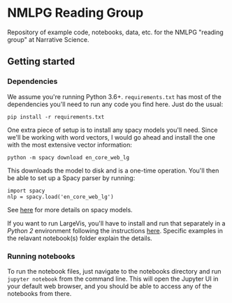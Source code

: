 # NMLPG Reading Group

Repository of example code, notebooks, data, etc. for the NMLPG "reading group" at Narrative Science.

## Getting started

### Dependencies
We assume you're running Python 3.6+. `requirements.txt` has most of the dependencies you'll need to run any code you find here. Just do the usual:
```
pip install -r requirements.txt
```

One extra piece of setup is to install any spacy models you'll need. Since we'll be working with word vectors, I would go ahead and install the one with the most extensive vector information:

```
python -m spacy download en_core_web_lg
```

This downloads the model to disk and is a one-time operation. You'll then be able to set up a Spacy parser by running:

```
import spacy
nlp = spacy.load('en_core_web_lg')
```

See [here](https://spacy.io/usage/models) for more details on spacy models.


If you want to run LargeVis, you'll have to install and run that separately in a *Python 2* environment following the instructions [here](https://github.com/lferry007/LargeVis). Specific examples in the relavant notebook(s) folder explain the details.

### Running notebooks
To run the notebook files, just navigate to the notebooks directory and run `jupyter notebook` from the command line. This will open the Jupyter UI in your default web browser, and you should be able to access any of the notebooks from there.


